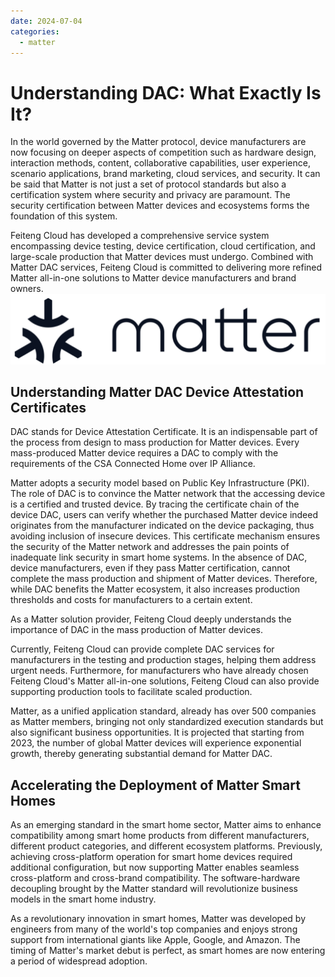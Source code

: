 ```yaml
---
date: 2024-07-04
categories:
  - matter
---
```


# Understanding DAC: What Exactly Is It?


In the world governed by the Matter protocol, device manufacturers are now focusing on deeper aspects of competition such as hardware design, interaction methods, content, collaborative capabilities, user experience, scenario applications, brand marketing, cloud services, and security. <!-- more --> It can be said that Matter is not just a set of protocol standards but also a certification system where security and privacy are paramount. The security certification between Matter devices and ecosystems forms the foundation of this system.

Feiteng Cloud has developed a comprehensive service system encompassing device testing, device certification, cloud certification, and large-scale production that Matter devices must undergo. Combined with Matter DAC services, Feiteng Cloud is committed to delivering more refined Matter all-in-one solutions to Matter device manufacturers and brand owners.
![](../../assets/images/matter.jpg)

## Understanding Matter DAC Device Attestation Certificates

DAC stands for Device Attestation Certificate. It is an indispensable part of the process from design to mass production for Matter devices. Every mass-produced Matter device requires a DAC to comply with the requirements of the CSA Connected Home over IP Alliance.

Matter adopts a security model based on Public Key Infrastructure (PKI). The role of DAC is to convince the Matter network that the accessing device is a certified and trusted device. By tracing the certificate chain of the device DAC, users can verify whether the purchased Matter device indeed originates from the manufacturer indicated on the device packaging, thus avoiding inclusion of insecure devices. This certificate mechanism ensures the security of the Matter network and addresses the pain points of inadequate link security in smart home systems. In the absence of DAC, device manufacturers, even if they pass Matter certification, cannot complete the mass production and shipment of Matter devices. Therefore, while DAC benefits the Matter ecosystem, it also increases production thresholds and costs for manufacturers to a certain extent.

As a Matter solution provider, Feiteng Cloud deeply understands the importance of DAC in the mass production of Matter devices.

Currently, Feiteng Cloud can provide complete DAC services for manufacturers in the testing and production stages, helping them address urgent needs. Furthermore, for manufacturers who have already chosen Feiteng Cloud's Matter all-in-one solutions, Feiteng Cloud can also provide supporting production tools to facilitate scaled production.

Matter, as a unified application standard, already has over 500 companies as Matter members, bringing not only standardized execution standards but also significant business opportunities. It is projected that starting from 2023, the number of global Matter devices will experience exponential growth, thereby generating substantial demand for Matter DAC.

## Accelerating the Deployment of Matter Smart Homes

As an emerging standard in the smart home sector, Matter aims to enhance compatibility among smart home products from different manufacturers, different product categories, and different ecosystem platforms. Previously, achieving cross-platform operation for smart home devices required additional configuration, but now supporting Matter enables seamless cross-platform and cross-brand compatibility. The software-hardware decoupling brought by the Matter standard will revolutionize business models in the smart home industry.

As a revolutionary innovation in smart homes, Matter was developed by engineers from many of the world's top companies and enjoys strong support from international giants like Apple, Google, and Amazon. The timing of Matter's market debut is perfect, as smart homes are now entering a period of widespread adoption.

